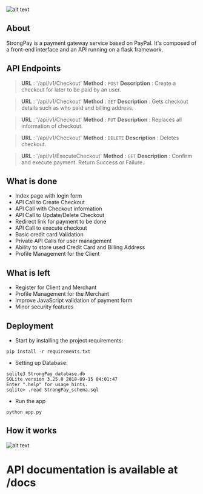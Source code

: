 ![alt text](http://code.ua.pt/projects/es1819-stroam/repository/revisions/master/raw/payment/static/images/logo.png)

## About
StrongPay is a payment gateway service based on PayPal. It's composed of a front-end interface and an API running on a flask framework.  


## API Endpoints

> **URL** : '/api/v1/Checkout'
**Method** : `POST`
**Description** : Create a checkout for later to be paid by an user.

> **URL** : '/api/v1/Checkout'
**Method** : `GET`
**Description** : Gets checkout details such as who paid and billing address.

> **URL** : '/api/v1/Checkout'
**Method** : `PUT`
**Description** : Replaces all information of checkout.

> **URL** : '/api/v1/Checkout'
**Method** : `DELETE`
**Description** : Deletes checkout.

> **URL** : '/api/v1/ExecuteCheckout'
**Method** : `GET`
**Description** : Confirm and execute payment. Return Success or Failure.

## What is done

- Index page with login form
- API Call to Create Checkout
- API Call with Checkout information
- API Call to Update/Delete Checkout
- Redirect link for payment to be done
- API Call to execute checkout
- Basic credit card Validation
- Private API Calls for user management
- Ability to store used Credit Card and Billing Address
- Profile Management for the Client

## What is left

- Register for Client and Merchant
- Profile Management for the Merchant
- Improve JavaScript validation of payment form
- Minor security features

## Deployment

* Start by installing the project requirements:
```
pip install -r requirements.txt
```

* Setting up Database:
```
sqlite3 StrongPay_database.db
SQLite version 3.25.0 2018-09-15 04:01:47
Enter ".help" for usage hints.
sqlite> .read StrongPay_schema.sql
```

* Run the app
```
python app.py
```

## How it works

![alt text](http://code.ua.pt/projects/es1819-stroam/repository/revisions/878587cfe77a45370a047b9111ce3ae4530b696b/raw/payment/payment/static/images/strongpay_payment.png)

# **API documentation is available at /docs**

